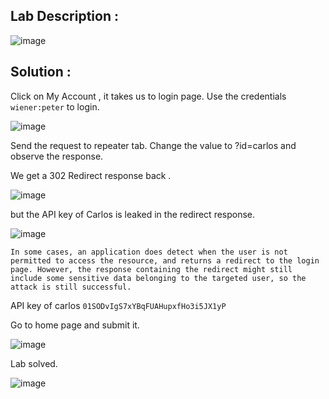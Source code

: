 ## Lab Description :

![image](https://github.com/ananthan05/Portswigger_labs/assets/140697378/dea0ba06-b9ec-4398-96a5-19fab3190876)

## Solution :

Click on My Account , it takes us to login page. Use the credentials `wiener:peter` to login.

![image](https://github.com/ananthan05/Portswigger_labs/assets/140697378/af7fa1bc-9c63-4f1b-ac3c-6bbeec8213c4)

Send the request to repeater tab. Change the value to ?id=carlos and observe the response.

We get a 302 Redirect response back .

![image](https://github.com/ananthan05/Portswigger_labs/assets/140697378/2d017d76-6c91-42f1-9d61-f1ff29a64ea1)

but  the API key of Carlos is leaked in the redirect response.

![image](https://github.com/ananthan05/Portswigger_labs/assets/140697378/410286e4-0d5a-4d04-bf32-e302ddb52612)

`In some cases, an application does detect when the user is not permitted to access the resource, and returns a redirect to the login page. However, the response containing the redirect might still include some sensitive data belonging to the targeted user, so the attack is still successful.`

API key of carlos `01SODvIgS7xYBqFUAHupxfHo3i5JX1yP`

Go to home page and submit it.

![image](https://github.com/ananthan05/Portswigger_labs/assets/140697378/7486c7be-2c54-420d-bbe4-b6da9723fccc)

Lab solved.

![image](https://github.com/ananthan05/Portswigger_labs/assets/140697378/b104bae8-3eeb-42b7-94fc-be615efc1acb)

